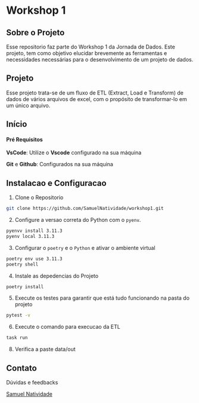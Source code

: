 # Workshop 1

## Sobre o Projeto

Esse repositorio faz parte do Workshop 1 da Jornada de Dados. Este projeto, tem como objetivo elucidar brevemente as ferramentas e necessidades necessárias para o desenvolvimento de um projeto de dados.

## Projeto

Esse projeto trata-se de um fluxo de ETL (Extract, Load e Transform) de dados de vários arquivos de excel, com o propósito de transformar-lo em um único arquivo.


## Início

#### Pré Requisitos

__VsCode__: Utilize o __Vscode__ configurado na sua máquina

__Git__ e __Github__: Configurados na sua máquina


## Instalacao e Configuracao

1. Clone o Repositorio

```bash
git clone https://github.com/SamuelNatividade/workshop1.git
```

2. Configure a versao correta do Python com o `pyenv`.

```bash
pyenvv install 3.11.3
pyenv local 3.11.3
```

3. Configurar o ```poetry``` e o ```Python``` e ativar o ambiente virtual
```bash
poetry env use 3.11.3
poetry shell
```

4. Instale as depedencias do Projeto
```bash
poetry install
```

5. Execute os testes para garantir que está tudo funcionando na pasta do projeto
```bash
pytest -v
```

6. Execute o comando para execucao da ETL
```bash
task run
```

8. Verifica a paste data/out


## Contato

Dúvidas e feedbacks

[Samuel Natividade](https://www.linkedin.com/in/samuel-natividade-455548b9/)
